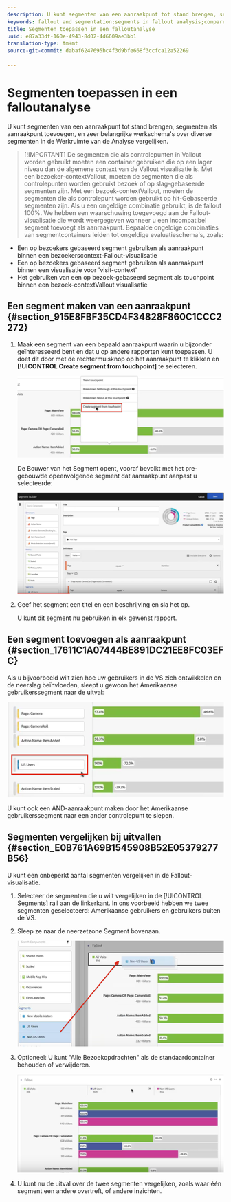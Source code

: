 ```yaml
---
description: U kunt segmenten van een aanraakpunt tot stand brengen, segmenten als aanraakpunt toevoegen, en zeer belangrijke werkschema's over diverse segmenten in de Werkruimte van de Analyse vergelijken.
keywords: fallout and segmentation;segments in fallout analysis;compare segments in fallout
title: Segmenten toepassen in een falloutanalyse
uuid: e87a33df-160e-4943-8d02-4d6609ae3bb1
translation-type: tm+mt
source-git-commit: dabaf6247695bc4f3d9bfe668f3ccfca12a52269

---
```



# Segmenten toepassen in een falloutanalyse

U kunt segmenten van een aanraakpunt tot stand brengen, segmenten als aanraakpunt toevoegen, en zeer belangrijke werkschema&#39;s over diverse segmenten in de Werkruimte van de Analyse vergelijken.

>[!IMPORTANT] De segmenten die als controlepunten in Vallout worden gebruikt moeten een container gebruiken die op een lager niveau dan de algemene context van de Vallout visualisatie is. Met een bezoeker-contextVallout, moeten de segmenten die als controlepunten worden gebruikt bezoek of op slag-gebaseerde segmenten zijn. Met een bezoek-contextVallout, moeten de segmenten die als controlepunt worden gebruikt op hit-Gebaseerde segmenten zijn. Als u een ongeldige combinatie gebruikt, is de fallout 100%. We hebben een waarschuwing toegevoegd aan de Fallout-visualisatie die wordt weergegeven wanneer u een incompatibel segment toevoegt als aanraakpunt. Bepaalde ongeldige combinaties van segmentcontainers leiden tot ongeldige evaluatieschema&#39;s, zoals:

* Een op bezoekers gebaseerd segment gebruiken als aanraakpunt binnen een bezoekerscontext-Fallout-visualisatie
* Een op bezoekers gebaseerd segment gebruiken als aanraakpunt binnen een visualisatie voor &#39;visit-context&#39;
* Het gebruiken van een op bezoek-gebaseerd segment als touchpoint binnen een bezoek-contextVallout visualisatie

## Een segment maken van een aanraakpunt {#section_915E8FBF35CD4F34828F860C1CCC2272}

1. Maak een segment van een bepaald aanraakpunt waarin u bijzonder geïnteresseerd bent en dat u op andere rapporten kunt toepassen. U doet dit door met de rechtermuisknop op het aanraakpunt te klikken en **[!UICONTROL Create segment from touchpoint]** te selecteren.

   ![](assets/segment-from-touchpoint.png)

   De Bouwer van het Segment opent, vooraf bevolkt met het pre-gebouwde opeenvolgende segment dat aanraakpunt aanpast u selecteerde:

   ![](assets/segment-builder.png)

1. Geef het segment een titel en een beschrijving en sla het op.

   U kunt dit segment nu gebruiken in elk gewenst rapport.

## Een segment toevoegen als aanraakpunt {#section_17611C1A07444BE891DC21EE8FC03EFC}

Als u bijvoorbeeld wilt zien hoe uw gebruikers in de VS zich ontwikkelen en de neerslag beïnvloeden, sleept u gewoon het Amerikaanse gebruikerssegment naar de uitval:

![](assets/segment-touchpoint.png)

U kunt ook een AND-aanraakpunt maken door het Amerikaanse gebruikerssegment naar een ander controlepunt te slepen.

## Segmenten vergelijken bij uitvallen {#section_E0B761A69B1545908B52E05379277B56}

U kunt een onbeperkt aantal segmenten vergelijken in de Fallout-visualisatie.

1. Selecteer de segmenten die u wilt vergelijken in de [!UICONTROL Segments] rail aan de linkerkant. In ons voorbeeld hebben we twee segmenten geselecteerd: Amerikaanse gebruikers en gebruikers buiten de VS.
1. Sleep ze naar de neerzetzone Segment bovenaan.

   ![](assets/segment-drop.png)

1. Optioneel: U kunt &quot;Alle Bezoekopdrachten&quot; als de standaardcontainer behouden of verwijderen.

   ![](assets/seg-compare.png)

1. U kunt nu de uitval over de twee segmenten vergelijken, zoals waar één segment een andere overtreft, of andere inzichten.
